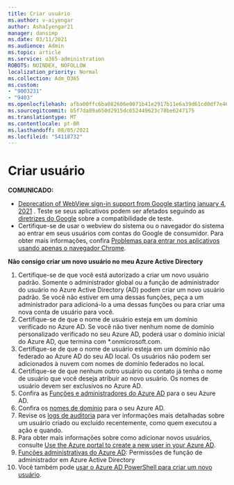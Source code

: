 ```yaml
---
title: Criar usuário
ms.author: v-aiyengar
author: AshaIyengar21
manager: dansimp
ms.date: 03/11/2021
ms.audience: Admin
ms.topic: article
ms.service: o365-administration
ROBOTS: NOINDEX, NOFOLLOW
localization_priority: Normal
ms.collection: Adm_O365
ms.custom:
- "9003231"
- "9403"
ms.openlocfilehash: afba00ffc6ba082606e0071b41e2917b11e6a39d61cd0df7e468f0238f2ed8e8
ms.sourcegitcommit: b5f7da89a650d2915dc652449623c78be6247175
ms.translationtype: MT
ms.contentlocale: pt-BR
ms.lasthandoff: 08/05/2021
ms.locfileid: "54118732"
---
```

# <a name="create-user"></a>Criar usuário

**COMUNICADO:**

- [Deprecation of WebView sign-in support from Google starting january 4, 2021](/azure/active-directory/external-identities/google-federation#deprecation-of-webview-sign-in-support) . Teste se seus aplicativos podem ser afetados seguindo as [diretrizes do Google](https://go.microsoft.com/fwlink/?linkid=2157323) sobre a compatibilidade de teste.
- Certifique-se de usar o webview do sistema ou o navegador do sistema ao entrar em seus usuários com contas do Google de consumidor. Para obter mais informações, confira [Problemas para entrar nos aplicativos usando apenas o navegador Chrome](/office365/troubleshoot/miscellaneous/chrome-behavior-affects-applications).

**Não consigo criar um novo usuário no meu Azure Active Directory**

1. Certifique-se de que você está autorizado a criar um novo usuário padrão. Somente o administrador global ou a função de administrador do usuário no Azure Active Directory (AD) podem criar um novo usuário padrão. Se você não estiver em uma dessas funções, peça a um administrador para adicioná-lo a uma dessas funções ou para criar uma nova conta de usuário para você.
1. Certifique-se de que o nome de usuário esteja em um domínio verificado no Azure AD. Se você não tiver nenhum nome de domínio personalizado verificado no seu Azure AD, poderá usar o domínio inicial do Azure AD, que termina com *.onmicrosoft.com.
1. Certifique-se de que o nome de usuário esteja em um domínio não federado ao Azure AD do seu AD local. Os usuários não podem ser adicionados à nuvem com nomes de domínio federados no local.
1. Certifique-se de que nenhum outro usuário ou contato já tenha o nome de usuário que você deseja atribuir ao novo usuário. Os nomes de usuário devem ser exclusivos no Azure AD.
1. Confira as [Funções e administradores do Azure AD](https://portal.azure.com/#blade/Microsoft_AAD_IAM/ActiveDirectoryMenuBlade/RolesAndAdministrators) para o seu Azure AD.
1. Confira os [nomes de domínio](https://portal.azure.com/#blade/Microsoft_AAD_IAM/ActiveDirectoryMenuBlade/RolesAndAdministrators) para o seu Azure AD.
1. Revise os [logs de auditoria](https://portal.azure.com/#blade/Microsoft_AAD_IAM/ActiveDirectoryMenuBlade/RolesAndAdministrators) para ver informações mais detalhadas sobre um usuário criado ou excluído recentemente, como quem executou a ação e quando.
1. Para obter mais informações sobre como adicionar novos usuários, consulte [Use the Azure portal to create a new user in your Azure AD](/azure/active-directory/active-directory-users-create-azure-portal).
1. [Funções administrativas do Azure AD](/azure/active-directory/active-directory-assign-admin-roles): Permissões de função de administrador em Azure Active Directory
1. Você também pode [usar o Azure AD PowerShell para criar um novo usuário](/powershell/module/azuread/new-azureaduser?view=azureadps-2.0).
